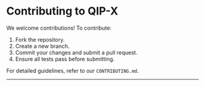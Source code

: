 # Contributing to QIP-X

We welcome contributions! To contribute:

1. Fork the repository.
2. Create a new branch.
3. Commit your changes and submit a pull request.
4. Ensure all tests pass before submitting.

For detailed guidelines, refer to our `CONTRIBUTING.md`.

---
